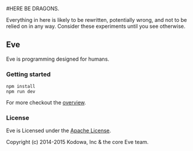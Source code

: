 #HERE BE DRAGONS.

Everything in here is likely to be rewritten, potentially wrong, and not to be relied on in any way. Consider these experiments until you see otherwise.

## Eve

Eve is programming designed for humans.

### Getting started

```
npm install
npm run dev
```

For more checkout the [overview](https://github.com/Kodowa/Eve/tree/master/doc/overview.md).

### License

Eve is Licensed under the [Apache License](http://www.apache.org/licenses/LICENSE-2.0).

Copyright (c) 2014-2015 Kodowa, Inc & the core Eve team.

